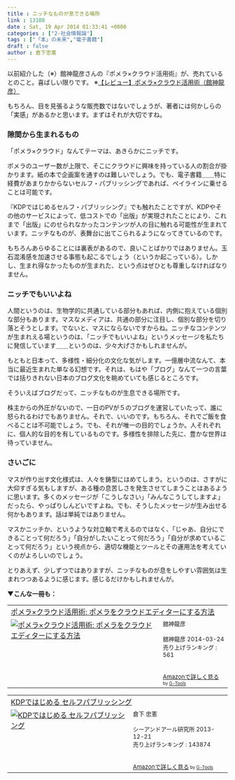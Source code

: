 ```yaml
---
title : ニッチなものが息できる場所
link : 13108
date : Sat, 19 Apr 2014 01:33:41 +0000
categories : ["2-社会情報論"]
tags : ["「本」の未来","電子書籍"]
draft : false
author : 倉下忠憲
---
```


以前紹介した（※）館神龍彦さんの『ポメラ×クラウド活用術』が、売れているとのこと。喜ばしい限りです。
※<a href="https://rashita.net/blog/?p=12964" target="_blank">【レビュー】ポメラ×クラウド活用術（館神龍彦）</a>

もちろん、目を見張るような販売数ではないでしょうが、著者には何かしらの「実感」があるかと思います。まずはそれが大切ですね。

<H3>隙間から生まれるもの</H3>

「ポメラ×クラウド」なんてテーマは、あきらかにニッチです。

ポメラのユーザー数が上限で、そこにクラウドに興味を持っている人の割合が掛かります。紙の本で企画案を通すのは難しいでしょう。でも、電子書籍＿＿特に経費があまりかからないセルフ・パブリッシングであれば、ペイラインに乗せることは可能です。

『KDPではじめるセルフ・パブリッシング』でも触れたことですが、KDPやその他のサービスによって、低コストでの「出版」が実現されたことにより、これまで「出版」にのせられなかったコンテンツが人の目に触れる可能性が生まれています。ニッチなものが、表舞台に出てこられるようになってきているのです。

もちろんあらゆることには裏表があるので、良いことばかりではありません。玉石混淆感を加速させる事態も起こるでしょう（というか起こっている）。しかし、生まれ得なかったものが生まれた、という点はぜひとも尊重しなければなりません。

<H3>ニッチでもいいよね</H3>

人間というのは、生物学的に共通している部分もあれば、内側に抱えている個別な部分もあります。マスなメディアは、共通の部分に注目し、個別な部分を切り落とそうとします。でないと、マスにならないですからね。ニッチなコンテンツが生まれえる場というのは、「ニッチでもいいよね」というメッセージを私たちに発信しています＿＿というのは、少々大げさかもしれませんが。

もともと日本って、多様性・細分化の文化な気がします。一億層中流なんて、本当に最近生まれた単なる幻想です。それは、もはや「ブログ」なんて一つの言葉では括りきれない日本のブログ文化を眺めていても感じるところです。

そういえばブログだって、ニッチなものが生息できる場所です。

株主からの外圧がないので、一日のPVが５のブログを運営していたって、誰に怒られるわけでもありません。それで、いいのです。もちろん、それでご飯を食べることは不可能でしょう。でも、それが唯一の目的でしょうか。人それぞれに、個人的な目的を有しているものです。多様性を排除した先に、豊かな世界は待っていません。

<H3>さいごに</H3>

マスが作り出す文化様式は、人々を鋳型にはめてしまう。というのは、さすがに大仰すぎる気もしますが、ある種の息苦しさを発生させてしまうことはあるように思います。多くのメッセージが「こうしなさい」「みんなこうしてしますよ」だったら、やっぱりしんどいですよね。でも、そうしたメッセージが生み出せる何かもあります。話は単純ではありません。

マスかニッチか、というような対立軸で考えるのではなく、「じゃあ、自分にできることって何だろう」「自分がしたいことって何だろう」「自分が求めていることって何だろう」という視点から、適切な機能とツールとその運用法を考えていくのがよろしいのでしょう。

とりあえず、少しずつではありますが、ニッチなものが息をしやすい雰囲気は生まれつつあるように感じます。感じるだけかもしれませんが。

<strong>▼こんな一冊も：</strong>
<table  border="0" cellpadding="5"><tr><td colspan="2"><a href="http://www.amazon.co.jp/%E3%83%9D%E3%83%A1%E3%83%A9%C3%97%E3%82%AF%E3%83%A9%E3%82%A6%E3%83%89%E6%B4%BB%E7%94%A8%E8%A1%93-%E3%83%9D%E3%83%A1%E3%83%A9%E3%82%92%E3%82%AF%E3%83%A9%E3%82%A6%E3%83%89%E3%82%A8%E3%83%87%E3%82%A3%E3%82%BF%E3%83%BC%E3%81%AB%E3%81%99%E3%82%8B%E6%96%B9%E6%B3%95-%E8%88%98%E7%A5%9E%E9%BE%8D%E5%BD%A6-ebook/dp/B00J832YFO%3FSubscriptionId%3D15SMZCTB9V8NGR2TW082%26tag%3Drashita1000-22%26linkCode%3Dxm2%26camp%3D2025%26creative%3D165953%26creativeASIN%3DB00J832YFO" target="_blank">ポメラ×クラウド活用術: ポメラをクラウドエディターにする方法</a><img src="http://www.assoc-amazon.jp/e/ir?t=rashita1000-22&l=ur2&o=9" width="1" height="1" style="border: none;" alt="" /></td></tr><tr><td valign="top"><a href="http://www.amazon.co.jp/%E3%83%9D%E3%83%A1%E3%83%A9%C3%97%E3%82%AF%E3%83%A9%E3%82%A6%E3%83%89%E6%B4%BB%E7%94%A8%E8%A1%93-%E3%83%9D%E3%83%A1%E3%83%A9%E3%82%92%E3%82%AF%E3%83%A9%E3%82%A6%E3%83%89%E3%82%A8%E3%83%87%E3%82%A3%E3%82%BF%E3%83%BC%E3%81%AB%E3%81%99%E3%82%8B%E6%96%B9%E6%B3%95-%E8%88%98%E7%A5%9E%E9%BE%8D%E5%BD%A6-ebook/dp/B00J832YFO%3FSubscriptionId%3D15SMZCTB9V8NGR2TW082%26tag%3Drashita1000-22%26linkCode%3Dxm2%26camp%3D2025%26creative%3D165953%26creativeASIN%3DB00J832YFO" target="_blank"><img src="http://ecx.images-amazon.com/images/I/51ChMEiPr1L._SL160_.jpg" border="0" alt="ポメラ×クラウド活用術: ポメラをクラウドエディターにする方法" /></a></td><td valign="top"><font size="-1">舘神龍彦 <br /><br />舘神龍彦  2014-03-24<br />売り上げランキング : 561<br /><br /><br /><a href="http://www.amazon.co.jp/%E3%83%9D%E3%83%A1%E3%83%A9%C3%97%E3%82%AF%E3%83%A9%E3%82%A6%E3%83%89%E6%B4%BB%E7%94%A8%E8%A1%93-%E3%83%9D%E3%83%A1%E3%83%A9%E3%82%92%E3%82%AF%E3%83%A9%E3%82%A6%E3%83%89%E3%82%A8%E3%83%87%E3%82%A3%E3%82%BF%E3%83%BC%E3%81%AB%E3%81%99%E3%82%8B%E6%96%B9%E6%B3%95-%E8%88%98%E7%A5%9E%E9%BE%8D%E5%BD%A6-ebook/dp/B00J832YFO%3FSubscriptionId%3D15SMZCTB9V8NGR2TW082%26tag%3Drashita1000-22%26linkCode%3Dxm2%26camp%3D2025%26creative%3D165953%26creativeASIN%3DB00J832YFO" target="_blank">Amazonで詳しく見る</a></font><font size="-2"> by <a href="http://www.goodpic.com/mt/aws/index.html" >G-Tools</a></font></td></tr></table>

<table  border="0" cellpadding="5"><tr><td colspan="2"><a href="http://www.amazon.co.jp/KDP%E3%81%A7%E3%81%AF%E3%81%98%E3%82%81%E3%82%8B-%E3%82%BB%E3%83%AB%E3%83%95%E3%83%91%E3%83%96%E3%83%AA%E3%83%83%E3%82%B7%E3%83%B3%E3%82%B0-%E5%80%89%E4%B8%8B-%E5%BF%A0%E6%86%B2/dp/4863541384%3FSubscriptionId%3D15SMZCTB9V8NGR2TW082%26tag%3Drashita1000-22%26linkCode%3Dxm2%26camp%3D2025%26creative%3D165953%26creativeASIN%3D4863541384" target="_blank">KDPではじめる セルフパブリッシング</a><img src="http://www.assoc-amazon.jp/e/ir?t=rashita1000-22&l=ur2&o=9" width="1" height="1" style="border: none;" alt="" /></td></tr><tr><td valign="top"><a href="http://www.amazon.co.jp/KDP%E3%81%A7%E3%81%AF%E3%81%98%E3%82%81%E3%82%8B-%E3%82%BB%E3%83%AB%E3%83%95%E3%83%91%E3%83%96%E3%83%AA%E3%83%83%E3%82%B7%E3%83%B3%E3%82%B0-%E5%80%89%E4%B8%8B-%E5%BF%A0%E6%86%B2/dp/4863541384%3FSubscriptionId%3D15SMZCTB9V8NGR2TW082%26tag%3Drashita1000-22%26linkCode%3Dxm2%26camp%3D2025%26creative%3D165953%26creativeASIN%3D4863541384" target="_blank"><img src="http://ecx.images-amazon.com/images/I/51XYQ5BxD0L._SL160_.jpg" border="0" alt="KDPではじめる セルフパブリッシング" /></a></td><td valign="top"><font size="-1">倉下 忠憲 <br /><br />シーアンドアール研究所  2013-12-21<br />売り上げランキング : 143874<br /><br /><br /><a href="http://www.amazon.co.jp/KDP%E3%81%A7%E3%81%AF%E3%81%98%E3%82%81%E3%82%8B-%E3%82%BB%E3%83%AB%E3%83%95%E3%83%91%E3%83%96%E3%83%AA%E3%83%83%E3%82%B7%E3%83%B3%E3%82%B0-%E5%80%89%E4%B8%8B-%E5%BF%A0%E6%86%B2/dp/4863541384%3FSubscriptionId%3D15SMZCTB9V8NGR2TW082%26tag%3Drashita1000-22%26linkCode%3Dxm2%26camp%3D2025%26creative%3D165953%26creativeASIN%3D4863541384" target="_blank">Amazonで詳しく見る</a></font><font size="-2"> by <a href="http://www.goodpic.com/mt/aws/index.html" >G-Tools</a></font></td></tr></table>

